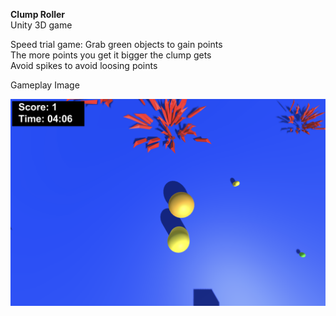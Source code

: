 **Clump Roller** <br>
Unity 3D game <br>

Speed trial game: Grab green objects to gain points <br>
The more points you get it bigger the clump gets <br>
Avoid spikes to avoid loosing points

Gameplay Image

<img src="assets/gameplay.png" width="875">
